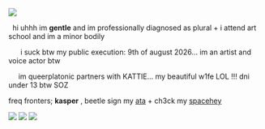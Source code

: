    ![](https://files.catbox.moe/o9yg8i.png)
   
 ‎ ‎ ‎‎hi uhhh im **gentle** and im professionally diagnosed as plural + i attend art school and im a minor bodily 
                    
‎ ‎ ‎ ‎ ‎ ‎ ‎i suck btw my public execution: 9th of august 2026... im an artist and voice actor btw

 ‎ ‎ ‎ ‎ ‎ im queerplatonic partners with KATTIE... my beautiful w1fe LOL !!! dni under 13 btw SOZ  ‎  
 
freq fronters; **kasper** , beetle sign my [ata](https://mrkrabspooshaft.atabook.org/) + ch3ck my [spacehey](https://spacehey.com/mrkrabspooshaft) 

![](https://64.media.tumblr.com/e5eeb1782b9b90125c10a9d71bf13d47/4c47cd4edf92f7ed-b5/s400x600/149b047dbb187d6d742f92439dfc8cb2c8ccc443.pnj) ![](https://64.media.tumblr.com/be2fb73e409b7fab247fe05f5965b1ed/d9cd9d158edf3676-50/s400x600/3713d9bb6a510aad93637e6333e928610ff73595.pnj) ![](https://64.media.tumblr.com/d482faa04cd6840a960df6d866a0b814/b6882806af6091a7-3a/s250x400/fc35035fb2aa6d98524fcf7751ce9fa2b09aed4f.pnj)
